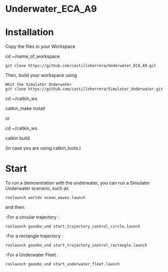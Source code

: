 # Underwater_ECA_A9
# Installation 

Copy the files in your Workspace 

cd ~/name_of_workspace

    git clone https://github.com/castilloherrera/Underwater_ECA_A9.git

Then, build your workspace using 

    Whit the Simulator Underwater 
    git clone https://github.com/castilloherrera/Simulator_Underwater.git
     
cd ~/catkin_ws

catkin_make install

or

cd ~/catkin_ws

catkin build

(in case you are using catkin_tools.)


# Start

To run a demosntration with the underwater, you can run a Simulator Underwater scenario, such as

    roslaunch worlds ocean_waves.launch

and then: 

 -For a circular trajectory :
 
    roslaunch gazebo_und start_trajectory_control_circle.launch
    
 -For a rectangle trajectory :

    roslaunch gazebo_und start_trajectory_control_rectangle.launch
    
 -For a Underwater Fleet :

    roslaunch gazebo_und start_underwater_fleet.launch
